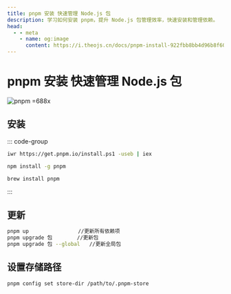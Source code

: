 ```yaml
---
title: pnpm 安装 快速管理 Node.js 包
description: 学习如何安装 pnpm，提升 Node.js 包管理效率，快速安装和管理依赖。
head:
  - - meta
    - name: og:image
      content: https://i.theojs.cn/docs/pnpm-install-922fbb8bb4d96b8f602a40e6cd07ee13.svg
---
```


# pnpm 安装 快速管理 Node.js 包

![pnpm =688x](https://i.theojs.cn/docs/pnpm-install-922fbb8bb4d96b8f602a40e6cd07ee13.svg 'pnpm')

## 安装

::: code-group

```bash [Windows]
iwr https://get.pnpm.io/install.ps1 -useb | iex
```

```bash [NPM]
npm install -g pnpm
```

```bash [HomeBrew]
brew install pnpm
```

:::

## 更新

```bash
pnpm up                //更新所有依赖项
pnpm upgrade 包        //更新包
pnpm upgrade 包 --global   //更新全局包
```

## 设置存储路径

```bash
pnpm config set store-dir /path/to/.pnpm-store
```
